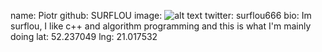name: Piotr
github: SURFLOU
image: ![alt text](https://i.imgur.com/xslh7RA.jpg)
twitter: surflou666
bio: Im surflou, I like c++ and algorithm programming and this is what I'm mainly doing
lat: 52.237049
lng: 21.017532
